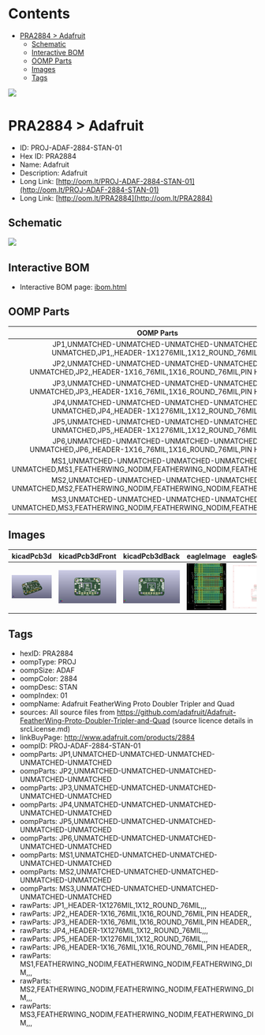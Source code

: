 



Contents
========

* [PRA2884 > Adafruit](#pra2884--adafruit)
	* [Schematic](#schematic)
	* [Interactive BOM](#interactive-bom)
	* [OOMP Parts](#oomp-parts)
	* [Images](#images)
	* [Tags](#tags)
  
![][im]
# PRA2884 > Adafruit

- ID: PROJ-ADAF-2884-STAN-01
- Hex ID: PRA2884
- Name: Adafruit
- Description: Adafruit
- Long Link: [http://oom.lt/PROJ-ADAF-2884-STAN-01](http://oom.lt/PROJ-ADAF-2884-STAN-01)
- Long Link: [http://oom.lt/PRA2884](http://oom.lt/PRA2884)

## Schematic
  
![][schem]
## Interactive BOM

- Interactive BOM page: [ibom.html](https://htmlpreview.github.io/?https://github.com/oomlout/oomlout_OOMP_projects/blob/main/PROJ-ADAF-2884-STAN-01/kicad/bom/ibom.html)

## OOMP Parts
  

|OOMP Parts|
| :---: |
|JP1,UNMATCHED-UNMATCHED-UNMATCHED-UNMATCHED-UNMATCHED,JP1,,HEADER-1X1276MIL,1X12_ROUND_76MIL,,,|
|JP2,UNMATCHED-UNMATCHED-UNMATCHED-UNMATCHED-UNMATCHED,JP2,,HEADER-1X16_76MIL,1X16_ROUND_76MIL,PIN HEADER,,|
|JP3,UNMATCHED-UNMATCHED-UNMATCHED-UNMATCHED-UNMATCHED,JP3,,HEADER-1X16_76MIL,1X16_ROUND_76MIL,PIN HEADER,,|
|JP4,UNMATCHED-UNMATCHED-UNMATCHED-UNMATCHED-UNMATCHED,JP4,,HEADER-1X1276MIL,1X12_ROUND_76MIL,,,|
|JP5,UNMATCHED-UNMATCHED-UNMATCHED-UNMATCHED-UNMATCHED,JP5,,HEADER-1X1276MIL,1X12_ROUND_76MIL,,,|
|JP6,UNMATCHED-UNMATCHED-UNMATCHED-UNMATCHED-UNMATCHED,JP6,,HEADER-1X16_76MIL,1X16_ROUND_76MIL,PIN HEADER,,|
|MS1,UNMATCHED-UNMATCHED-UNMATCHED-UNMATCHED-UNMATCHED,MS1,FEATHERWING_NODIM,FEATHERWING_NODIM,FEATHERWING_DIM,,,|
|MS2,UNMATCHED-UNMATCHED-UNMATCHED-UNMATCHED-UNMATCHED,MS2,FEATHERWING_NODIM,FEATHERWING_NODIM,FEATHERWING_DIM,,,|
|MS3,UNMATCHED-UNMATCHED-UNMATCHED-UNMATCHED-UNMATCHED,MS3,FEATHERWING_NODIM,FEATHERWING_NODIM,FEATHERWING_DIM,,,|

## Images
  
  

|kicadPcb3d|kicadPcb3dFront|kicadPcb3dBack|eagleImage|eagleSchemImage|
| :---: | :---: | :---: | :---: | :---: |
|[![kicadPcb3d](kicadPcb3d_140.png)](kicadPcb3d.png)|[![kicadPcb3dFront](kicadPcb3dFront_140.png)](kicadPcb3dFront.png)|[![kicadPcb3dBack](kicadPcb3dBack_140.png)](kicadPcb3dBack.png)|[![eagleImage](eagleImage_140.png)](eagleImage.png)|[![eagleSchemImage](eagleSchemImage_140.png)](eagleSchemImage.png)|

## Tags

- hexID: PRA2884
- oompType: PROJ
- oompSize: ADAF
- oompColor: 2884
- oompDesc: STAN
- oompIndex: 01
- oompName: Adafruit FeatherWing Proto Doubler Tripler and Quad
- sources: All source files from https://github.com/adafruit/Adafruit-FeatherWing-Proto-Doubler-Tripler-and-Quad (source licence details in srcLicense.md)
- linkBuyPage: http://www.adafruit.com/products/2884
- oompID: PROJ-ADAF-2884-STAN-01
- oompParts: JP1,UNMATCHED-UNMATCHED-UNMATCHED-UNMATCHED-UNMATCHED
- oompParts: JP2,UNMATCHED-UNMATCHED-UNMATCHED-UNMATCHED-UNMATCHED
- oompParts: JP3,UNMATCHED-UNMATCHED-UNMATCHED-UNMATCHED-UNMATCHED
- oompParts: JP4,UNMATCHED-UNMATCHED-UNMATCHED-UNMATCHED-UNMATCHED
- oompParts: JP5,UNMATCHED-UNMATCHED-UNMATCHED-UNMATCHED-UNMATCHED
- oompParts: JP6,UNMATCHED-UNMATCHED-UNMATCHED-UNMATCHED-UNMATCHED
- oompParts: MS1,UNMATCHED-UNMATCHED-UNMATCHED-UNMATCHED-UNMATCHED
- oompParts: MS2,UNMATCHED-UNMATCHED-UNMATCHED-UNMATCHED-UNMATCHED
- oompParts: MS3,UNMATCHED-UNMATCHED-UNMATCHED-UNMATCHED-UNMATCHED
- rawParts: JP1,,HEADER-1X1276MIL,1X12_ROUND_76MIL,,,
- rawParts: JP2,,HEADER-1X16_76MIL,1X16_ROUND_76MIL,PIN HEADER,,
- rawParts: JP3,,HEADER-1X16_76MIL,1X16_ROUND_76MIL,PIN HEADER,,
- rawParts: JP4,,HEADER-1X1276MIL,1X12_ROUND_76MIL,,,
- rawParts: JP5,,HEADER-1X1276MIL,1X12_ROUND_76MIL,,,
- rawParts: JP6,,HEADER-1X16_76MIL,1X16_ROUND_76MIL,PIN HEADER,,
- rawParts: MS1,FEATHERWING_NODIM,FEATHERWING_NODIM,FEATHERWING_DIM,,,
- rawParts: MS2,FEATHERWING_NODIM,FEATHERWING_NODIM,FEATHERWING_DIM,,,
- rawParts: MS3,FEATHERWING_NODIM,FEATHERWING_NODIM,FEATHERWING_DIM,,,



[im]: kicadPcb3d_450.png
[schem]: eagleSchemImage.png
